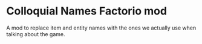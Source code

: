 # Colloquial Names Factorio mod

A mod to replace item and entity names with the ones we actually use when talking about the game.
